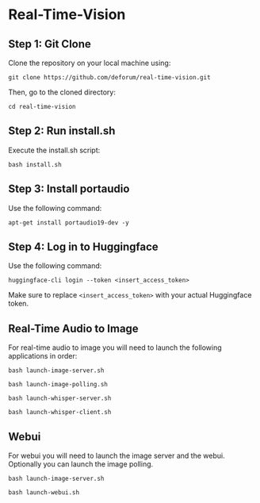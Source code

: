 # Real-Time-Vision

## Step 1: Git Clone

Clone the repository on your local machine using:

```
git clone https://github.com/deforum/real-time-vision.git
```
Then, go to the cloned directory:

```
cd real-time-vision
```

## Step 2: Run install.sh

Execute the install.sh script:

```
bash install.sh
```

## Step 3: Install portaudio

Use the following command:
```
apt-get install portaudio19-dev -y
```

## Step 4: Log in to Huggingface

Use the following command:

```
huggingface-cli login --token <insert_access_token>
```

Make sure to replace `<insert_access_token>` with your actual Huggingface token.

## Real-Time Audio to Image

For real-time audio to image you will need to launch the following applications in order:

```
bash launch-image-server.sh
```
```
bash launch-image-polling.sh
```
```
bash launch-whisper-server.sh
```
```
bash launch-whisper-client.sh
```
## Webui 

For webui you will need to launch the image server and the webui. Optionally you can launch the image polling.
```
bash launch-image-server.sh
```
```
bash launch-webui.sh
```